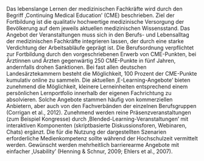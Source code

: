 <!-- filename: 06_Lebenslanges_Lernen.md -->
<!-- title: Lebenslanges Lernen -->

Das lebenslange Lernen der medizinischen Fachkräfte wird durch den Begriff ‚Continuing Medical Education’ (CME) beschrieben. Ziel der Fortbildung ist die qualitativ hochwertige medizinische Versorgung der Bevölkerung auf dem jeweils aktuellen medizinischen Wissensstand. Das Angebot der Veranstaltungen muss sich in den Berufs- und Lebensalltag der medizinischen Fachkräfte integrieren lassen, der durch eine starke Verdichtung der Arbeitsabläufe geprägt ist. Die Berufsordnung verpflichtet zur Fortbildung durch den vorgeschriebenen Erwerb von CME-Punkten, bei Ärztinnen und Ärzten gegenwärtig 250 CME-Punkte in fünf Jahren, andernfalls drohen Sanktionen. Bei fast allen deutschen Landesärztekammern besteht die Möglichkeit, 100 Prozent der CME-Punkte kumulativ online zu sammeln. Die aktuellen ‚E-Learning-Angebote’ bieten zunehmend die Möglichkeit, kleinere Lerneinheiten entsprechend einem persönlichen Lernportfolio innerhalb der eigenen Fachrichtung zu absolvieren. Solche Angebote stammen häufig von kommerziellen Anbietern, aber auch von den Fachverbänden der einzelnen Berufsgruppen (Corrigan et al., 2012). Zunehmend werden reine Präsenzveranstaltungen (zum Beispiel Kongresse) durch ‚Blended-Learning-Veranstaltungen’ mit interaktiven Komponenten (skriptbasierte Diskussionsforen, Webinaren, Chats) ergänzt. Die für die Nutzung der dargestellten Szenarien erforderliche Medienkompetenz sollte während der Hochschulzeit vermittelt werden. Gewünscht werden mehrheitlich barrierearme Angebote mit einfacher ‚Usability’ (Henning &amp; Schnur, 2009; Ehlers et al., 2007).
